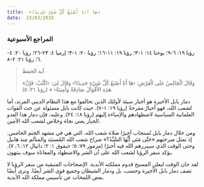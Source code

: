 ```yaml
---
title:  «ها أنَا أَصْنَعُ كُلَّ شَيْءٍ جَدِيدًا»
date:  23/03/2019
---
```


### المراجع الأسبوعية
رؤيا ١٩: ٦-٩؛ يوحنا ١٤: ١-٣؛ رؤيا ١٩: ١١-١٦؛ رؤيا ٢٠: ١-٣؛ إرميا ٤: ٢٣-٢٦؛ رؤيا ٢٠: ٤- ٦؛ رؤيا ٢١: ٢-٨.

> <p>آية الحفظ</p>
> «وَقَالَ الْجَالِسُ عَلَى الْعَرْشِ: ‹هَا أَنَا أَصْنَعُ كُلَّ شَيْءٍ جَدِيدًا!› وَقَالَ لِيَ: ›اكْتُبْ: فَإِنَّ هذِهِ الأَقْوَالَ صَادِقَةٌ وَأَمِينَةٌ› » (رؤيا ٢١: ٥).

دمار بابل الأخيرة هو أخبار سيئة لأولئك الذين تحالفوا مع هذا النظام الديني المرتد، أما لشعب الله، فهو أخبارٌ مفرحةٌ (رؤيا ١٩: ١-٧). حيث كانت بابل مسئولة عن حث القوات العلمانية السياسية لاضطهادهم والإساءة إليهم (رؤيا ١٨: ٢٤). وعليه، فإن دمار هذا العدو الجبار يعني نجاة وخلاص لشعب الله الأمين.

ومن خلال دمار بابل تُستجاب أخيرًا صلاة شعب الله، التي هي في مشهد الختم الخامس. إذ تمثل صرختهم  «حَتَّى مَتَى أَيُّهَا السَّيِّدُ؟» صراخ شعب الله المُستبَد والمتألم منذ هابيل وحتى الوقت الذي سيبررهم الله فيه أخيرًا (مزمور ٧٩: ٥؛ حبقوق ١: ٢؛ دانيال ١٢: ٦، ٧). يؤكد سفر الرؤيا لشعب الله على أن الشر والاضطهاد والمعاناة سوف ينتهون.

لقد حان الوقت ليعلن المسيح قدوم مملكته الأبدية. الإصحاحات المتبقية من سفر الرؤيا لا تصف دمار بابل الأخيرة وحسب، بل ودمار الشيطان وجميع قوى الشر أيضًا. ونرى أيضًا بعض اللمحات عن تأسيس مملكة الله الأبدية.
